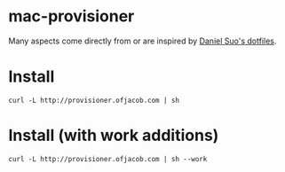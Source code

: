 # mac-provisioner


Many aspects come directly from or are inspired by [Daniel Suo's dotfiles](https://github.com/danielsuo/dotfiles).

# Install

`curl -L http://provisioner.ofjacob.com | sh`

# Install (with work additions)

`curl -L http://provisioner.ofjacob.com | sh --work`